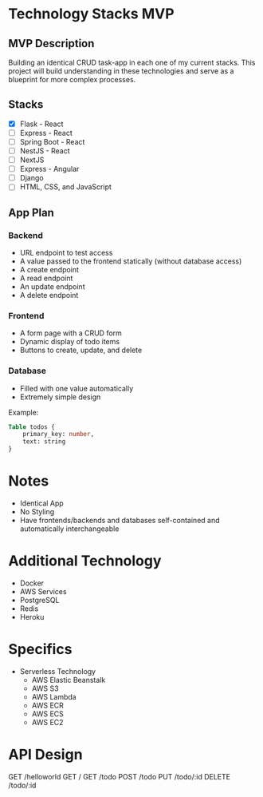 # Technology Stacks MVP

## MVP Description

Building an identical CRUD task-app in each one of my current stacks. This project will build understanding in these technologies and serve as a blueprint for more complex processes.

## Stacks

- [x] Flask - React
- [ ] Express - React
- [ ] Spring Boot - React
- [ ] NestJS - React
- [ ] NextJS
- [ ] Express - Angular
- [ ] Django
- [ ] HTML, CSS, and JavaScript

## App Plan

### Backend

- URL endpoint to test access
- A value passed to the frontend statically (without database access)
- A create endpoint
- A read endpoint
- An update endpoint
- A delete endpoint

### Frontend

- A form page with a CRUD form
- Dynamic display of todo items
- Buttons to create, update, and delete

### Database

- Filled with one value automatically
- Extremely simple design

Example:

```sql
Table todos {
	primary_key: number,
	text: string
}
```

# Notes
- Identical App
- No Styling
- Have frontends/backends and databases self-contained and automatically interchangeable

# Additional Technology
- Docker
- AWS Services
- PostgreSQL
- Redis
- Heroku

# Specifics
- Serverless Technology
  - AWS Elastic Beanstalk
  - AWS S3
  - AWS Lambda
  - AWS ECR
  - AWS ECS
  - AWS EC2

# API Design

  GET /helloworld
  GET /
  GET /todo
  POST /todo
  PUT /todo/:id
  DELETE /todo/:id